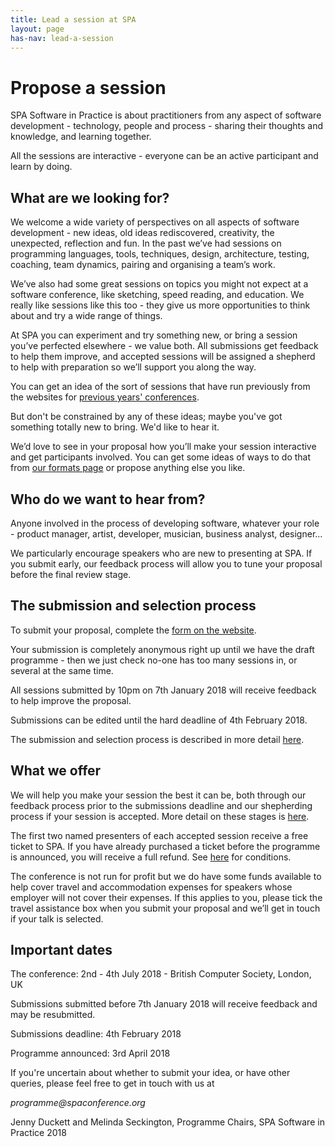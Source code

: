 ```yaml
---
title: Lead a session at SPA
layout: page
has-nav: lead-a-session
---
```


<h1>Propose a session</h1>
<p>SPA Software in Practice is about practitioners from any aspect of software development - technology, people and process - sharing their thoughts and knowledge, and learning together.</p>
<p>All the sessions are interactive - everyone can be an active participant and learn by doing.</p>

<h2>What are we looking for?</h2>
<p>We welcome a wide variety of perspectives on all aspects of software development - new ideas, old ideas rediscovered, creativity, the unexpected, reflection and fun. In the past we’ve had sessions on programming languages, tools, techniques, design, architecture, testing, coaching, team dynamics, pairing and organising a team’s work.</p>
<p>We’ve also had some great sessions on topics you might not expect at a software conference, like sketching, speed reading, and education. We really like sessions like this too - they give us more opportunities to think about and try a wide range of things.</p>
<p>At SPA you can experiment and try something new, or bring a session you’ve perfected elsewhere - we value both. All submissions get feedback to help them improve, and accepted sessions will be assigned a shepherd to help with preparation so we’ll support you along the way.</p>
<p>You can get an idea of the sort of sessions that have run previously from the websites for <a href="{{ '/previous-conferences.html' | relative_url }}">previous years' conferences</a>.</p>
<p>But don't be constrained by any of these ideas; maybe you've got something totally new to bring. We'd like to hear it.</p>
<p>We’d love to see in your proposal how you’ll make your session interactive and get participants involved. You can get some ideas of ways to do that from <a href="{{ 'formats.html' | relative_url }}">our formats page</a> or propose anything else you like.</p>

<h2>Who do we want to hear from?</h2>
<p>Anyone involved in the process of developing software, whatever your role - product manager, artist, developer, musician, business analyst, designer...</p>
<p>We particularly encourage speakers who are new to presenting at SPA. If you submit early, our feedback process will allow you to tune your proposal before the final review stage.</p>

<h2>The submission and selection process</h2>
<p>To submit your proposal, complete the <a href="http://spaconference.org/scripts/makeproposal.php">form on the website</a>.</p>
<p>Your submission is completely anonymous right up until we have the draft programme - then we just check no-one has too many sessions in, or several at the same time.</p>
<p>All sessions submitted by 10pm on 7th January 2018 will receive feedback to help improve the proposal.</p>
<p>Submissions can be edited until the hard deadline of 4th February 2018.</p>
<p>The submission and selection process is described in more detail <a href="{{ '/submission-stages.html' | relative_url }}">here</a>.</p>

<h2>What we offer</h2>
<p>We will help you make your session the best it can be, both through our feedback process prior to the submissions deadline and our shepherding process if your session is accepted. More detail on these stages is <a href="{{ '/submission-stages.html' | relative_url }}">here</a>.</p>
<p>The first two named presenters of each accepted session receive a free ticket to SPA. If you have already purchased a ticket before the programme is announced, you will receive a full refund. See <a href="{{ '/terms-and-conditions.html' | relative_url }}">here</a> for conditions.</p>
<p>The conference is not run for profit but we do have some funds available to help cover travel and accommodation expenses for speakers whose employer will not cover their expenses. If this applies to you, please tick the travel assistance box when you submit your proposal and we’ll get in touch if your talk is selected.</p>

<h2>Important dates</h2>
<p>The conference: 2nd - 4th July 2018 - British Computer Society, London, UK</p>
<p>Submissions submitted before 7th January 2018 will receive feedback and may be resubmitted.</p>
<p>Submissions deadline: 4th February 2018</p>
<p>Programme announced: 3rd April 2018</p>
<p>If you're uncertain about whether to submit your idea, or have other queries, please feel free to get in touch with us at</p>
<p><em>programme@spaconference.org</em></p>
<p>Jenny Duckett and Melinda Seckington, Programme Chairs, SPA Software in Practice 2018</p>
